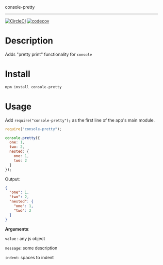 console-pretty

---

[![CircleCI](https://circleci.com/gh/oleg-koval/console-pretty-js/tree/master.svg?style=svg)](https://circleci.com/gh/oleg-koval/console-pretty-js/tree/master) [![codecov](https://codecov.io/gh/oleg-koval/console-pretty-js/branch/master/graph/badge.svg)](https://codecov.io/gh/oleg-koval/console-pretty-js)

# Description

Adds "pretty print" functionality for `console`

# Install

```sh
npm install console-pretty
```

# Usage

Add `require("console-pretty");` as the first line of the app's main module.

```js
require("console-pretty");

console.pretty({
  one: 1,
  two: 2,
  nested: {
    one: 1,
    two: 2
  }
});
```

Output:

```json
{
  "one": 1,
  "two": 2,
  "nested": {
    "one": 1,
    "two": 2
  }
}
```

**Arguments**:

`value` : any js object

`message`: some description

`indent`: spaces to indent
